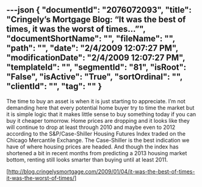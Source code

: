 ---json
{
  "documentId": "2076072093",
  "title": "Cringely’s Mortgage Blog: “It was the best of times, it was the worst of times…”",
  "documentShortName": "",
  "fileName": "",
  "path": "",
  "date": "2/4/2009 12:07:27 PM",
  "modificationDate": "2/4/2009 12:07:27 PM",
  "templateId": "",
  "segmentId": "81",
  "isRoot": "False",
  "isActive": "True",
  "sortOrdinal": "",
  "clientId": "",
  "tag": ""
}
---

The time to buy an asset is when it is just starting to appreciate. I’m not demanding here that every potential home buyer try to time the market but it is simple logic that it makes little sense to buy something today if you can buy it cheaper tomorrow. Home prices are dropping and it looks like they will continue to drop at least through 2010 and maybe even to 2012 according to the S&P/Case-Shiller Housing Futures Index traded on the Chicago Mercantile Exchange. The Case-Shiller is the best indication we have of where housing prices are headed. And though the index has shortened a bit in recent months from predicting a 2013 housing market bottom, renting still looks smarter than buying until at least 2011.

[http://blog.cringelysmortgage.com/2009/01/04/it-was-the-best-of-times-it-was-the-worst-of-times/]

